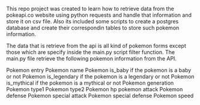 This repo project was created to learn how to retrieve data from the pokeapi.co website using python requests and handle that information and store it on csv file.
Also its included some scripts to create a postgres database and create their correspondin tables to store such pokemon information.

The data that is retrieve from the api is all kind of pokemon forms except those which are specify inside the main.py script filter function. 
The main.py file retrieve the following pokemon information from the API.

Pokemon entry
Pokemon name
Pokemon is_baby if the pokemon is a baby or not
Pokemon is_legendary if the pokemon is a legendary or not
Pokemon is_mythical if the pokemon is a mythical or not
Pokemon generation
Pokemon type1
Pokemon type2
Pokemon hp
pokemon attack
Pokemon defense
Pokemon special attack
Pokemon special defense
Pokemon speed
